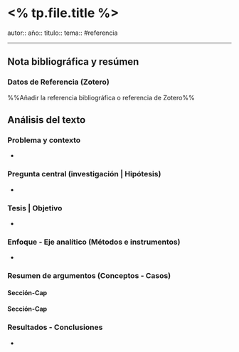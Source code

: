 # <% tp.file.title %>
autor:: 
año:: 
titulo:: 
tema:: 
#referencia

---
## Nota bibliográfica y resúmen

### Datos de Referencia (Zotero)
%%Añadir la referencia bibliográfica o referencia de Zotero%%

## Análisis del texto

### Problema y contexto
- 

### Pregunta central (investigación | Hipótesis)
- 

### Tesis | Objetivo
- 

### Enfoque - Eje analítico (Métodos e instrumentos)
- 

### Resumen de argumentos (Conceptos - Casos)
#### Sección-Cap
#### Sección-Cap

### Resultados - Conclusiones
- 

